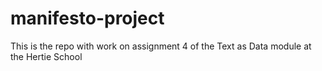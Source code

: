 # manifesto-project
This is the repo with work on assignment 4 of the Text as Data module at the Hertie School
